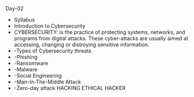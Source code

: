 Day-02
 - Syllabus
 - Introduction to Cybersecurity
 - CYBERSECURITY: is the practice of protecting systems, networks, and programs from digital attacks. These cyber-attacks are usually aimed at accessing, changing or distroying sensitive information.
 - -Types of Cybersecurity threats
 -  -Phishing
 -  -Ransomware
 -  -Malware
 -  -Social Engineering
 -  -Man-In-The-Middle Attack
 -  -Zero-day attack
 HACKING
 ETHICAL HACKER
